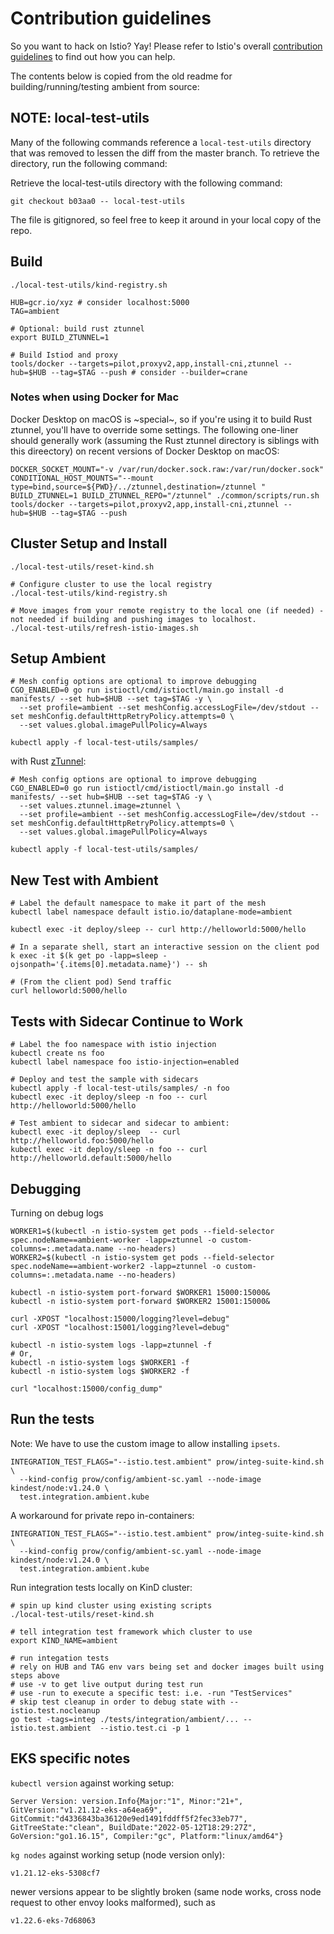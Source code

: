 # Contribution guidelines

So you want to hack on Istio? Yay! Please refer to Istio's overall
[contribution guidelines](https://github.com/istio/community/blob/master/CONTRIBUTING.md)
to find out how you can help.

The contents below is copied from the old readme for building/running/testing ambient from source:

## NOTE: local-test-utils

Many of the following commands reference a `local-test-utils` directory that was removed to lessen the diff from the master branch. To retrieve the directory, run the following command:

Retrieve the local-test-utils directory with the following command:

```shell
git checkout b03aa0 -- local-test-utils
```

The file is gitignored, so feel free to keep it around in your local copy of the repo.

## Build

```shell
./local-test-utils/kind-registry.sh

HUB=gcr.io/xyz # consider localhost:5000
TAG=ambient

# Optional: build rust ztunnel
export BUILD_ZTUNNEL=1

# Build Istiod and proxy
tools/docker --targets=pilot,proxyv2,app,install-cni,ztunnel --hub=$HUB --tag=$TAG --push # consider --builder=crane
```

### Notes when using Docker for Mac

Docker Desktop on macOS is ~special~, so if you're using it to build Rust ztunnel, you'll have to override some settings. The following one-liner should generally work (assuming the Rust ztunnel directory is siblings with this direectory) on recent versions of Docker Desktop on macOS:

```shell
DOCKER_SOCKET_MOUNT="-v /var/run/docker.sock.raw:/var/run/docker.sock" CONDITIONAL_HOST_MOUNTS="--mount type=bind,source=${PWD}/../ztunnel,destination=/ztunnel " BUILD_ZTUNNEL=1 BUILD_ZTUNNEL_REPO="/ztunnel" ./common/scripts/run.sh tools/docker --targets=pilot,proxyv2,app,install-cni,ztunnel --hub=$HUB --tag=$TAG --push
```

## Cluster Setup and Install

```shell
./local-test-utils/reset-kind.sh

# Configure cluster to use the local registry
./local-test-utils/kind-registry.sh

# Move images from your remote registry to the local one (if needed) - not needed if building and pushing images to localhost.
./local-test-utils/refresh-istio-images.sh
```

## Setup Ambient

```shell
# Mesh config options are optional to improve debugging
CGO_ENABLED=0 go run istioctl/cmd/istioctl/main.go install -d manifests/ --set hub=$HUB --set tag=$TAG -y \
  --set profile=ambient --set meshConfig.accessLogFile=/dev/stdout --set meshConfig.defaultHttpRetryPolicy.attempts=0 \
  --set values.global.imagePullPolicy=Always

kubectl apply -f local-test-utils/samples/
```

with Rust [zTunnel](https://github.com/istio/ztunnel):

```shell
# Mesh config options are optional to improve debugging
CGO_ENABLED=0 go run istioctl/cmd/istioctl/main.go install -d manifests/ --set hub=$HUB --set tag=$TAG -y \
  --set values.ztunnel.image=ztunnel \
  --set profile=ambient --set meshConfig.accessLogFile=/dev/stdout --set meshConfig.defaultHttpRetryPolicy.attempts=0 \
  --set values.global.imagePullPolicy=Always

kubectl apply -f local-test-utils/samples/
```

## New Test with Ambient

```shell
# Label the default namespace to make it part of the mesh
kubectl label namespace default istio.io/dataplane-mode=ambient

kubectl exec -it deploy/sleep -- curl http://helloworld:5000/hello

# In a separate shell, start an interactive session on the client pod
k exec -it $(k get po -lapp=sleep -ojsonpath='{.items[0].metadata.name}') -- sh

# (From the client pod) Send traffic
curl helloworld:5000/hello
```

## Tests with Sidecar Continue to Work

```shell
# Label the foo namespace with istio injection
kubectl create ns foo
kubectl label namespace foo istio-injection=enabled

# Deploy and test the sample with sidecars
kubectl apply -f local-test-utils/samples/ -n foo
kubectl exec -it deploy/sleep -n foo -- curl http://helloworld:5000/hello

# Test ambient to sidecar and sidecar to ambient:
kubectl exec -it deploy/sleep  -- curl  http://helloworld.foo:5000/hello
kubectl exec -it deploy/sleep -n foo -- curl  http://helloworld.default:5000/hello
```

## Debugging

Turning on debug logs

```shell
WORKER1=$(kubectl -n istio-system get pods --field-selector spec.nodeName==ambient-worker -lapp=ztunnel -o custom-columns=:.metadata.name --no-headers)
WORKER2=$(kubectl -n istio-system get pods --field-selector spec.nodeName==ambient-worker2 -lapp=ztunnel -o custom-columns=:.metadata.name --no-headers)

kubectl -n istio-system port-forward $WORKER1 15000:15000&
kubectl -n istio-system port-forward $WORKER2 15001:15000&

curl -XPOST "localhost:15000/logging?level=debug"
curl -XPOST "localhost:15001/logging?level=debug"

kubectl -n istio-system logs -lapp=ztunnel -f
# Or,
kubectl -n istio-system logs $WORKER1 -f
kubectl -n istio-system logs $WORKER2 -f

curl "localhost:15000/config_dump"
```

## Run the tests

Note: We have to use the custom image to allow installing `ipsets`.

```shell
INTEGRATION_TEST_FLAGS="--istio.test.ambient" prow/integ-suite-kind.sh \
  --kind-config prow/config/ambient-sc.yaml --node-image kindest/node:v1.24.0 \
  test.integration.ambient.kube
```

A workaround for private repo in-containers:

```shell
INTEGRATION_TEST_FLAGS="--istio.test.ambient" prow/integ-suite-kind.sh \
  --kind-config prow/config/ambient-sc.yaml --node-image kindest/node:v1.24.0 \
  test.integration.ambient.kube
```

Run integration tests locally on KinD cluster:

```shell
# spin up kind cluster using existing scripts
./local-test-utils/reset-kind.sh

# tell integration test framework which cluster to use
export KIND_NAME=ambient

# run integation tests
# rely on HUB and TAG env vars being set and docker images built using steps above
# use -v to get live output during test run
# use -run to execute a specific test: i.e. -run "TestServices"
# skip test cleanup in order to debug state with --istio.test.nocleanup
go test -tags=integ ./tests/integration/ambient/... --istio.test.ambient  --istio.test.ci -p 1
```

## EKS specific notes

`kubectl version` against working setup:

```shell
Server Version: version.Info{Major:"1", Minor:"21+", GitVersion:"v1.21.12-eks-a64ea69", GitCommit:"d4336843ba36120e9ed1491fddff5f2fec33eb77", GitTreeState:"clean", BuildDate:"2022-05-12T18:29:27Z", GoVersion:"go1.16.15", Compiler:"gc", Platform:"linux/amd64"}
```

`kg nodes` against working setup (node version only):

```shell
v1.21.12-eks-5308cf7
```

newer versions appear to be slightly broken (same node works, cross node request to other envoy looks malformed), such as

```shell
v1.22.6-eks-7d68063
```

